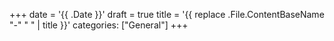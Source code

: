 +++
date = '{{ .Date }}'
draft = true
title = '{{ replace .File.ContentBaseName "-" " " | title }}'
categories: ["General"]
+++
